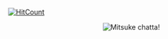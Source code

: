 [![HitCount](http://hits.dwyl.com/TarushS/TarushS.svg)](http://hits.dwyl.com/TarushS/TarushS)

<p align="center">
  <img src="https://media.giphy.com/media/DBfYJqH5AokgM/giphy.gif" alt="Mitsuke chatta!"/>
</p>
